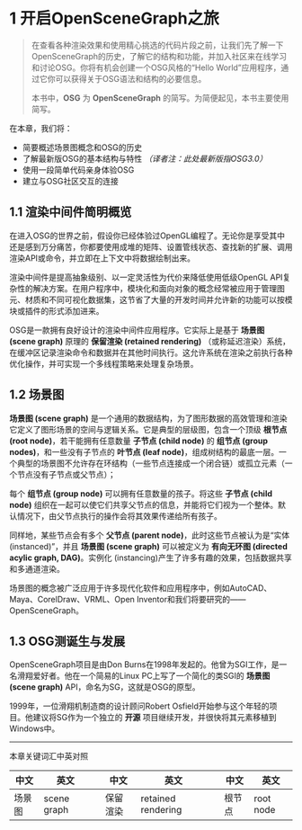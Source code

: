 # 1 开启OpenSceneGraph之旅

> 在查看各种渲染效果和使用精心挑选的代码片段之前，让我们先了解一下OpenSceneGraph的历史，了解它的结构和功能，并加入社区来在线学习和讨论OSG。你将有机会创建一个OSG风格的“Hello World”应用程序，通过它你可以获得关于OSG语法和结构的必要信息。
>
> 本书中，**OSG** 为 **OpenSceneGraph** 的简写。为简便起见，本书主要使用简写。

在本章，我们将：

* 简要概述场景图概念和OSG的历史
* 了解最新版OSG的基本结构与特性 *（译者注：此处最新版指OSG3.0）*
* 使用一段简单代码亲身体验OSG
* 建立与OSG社区交互的连接

## 1.1 渲染中间件简明概览

在进入OSG的世界之前，假设你已经体验过OpenGL编程了。无论你是享受其中还是感到万分痛苦，你都要使用成堆的矩阵、设置管线状态、查找新的扩展、调用渲染API或命令，并立即在上下文中将数据绘制出来。

渲染中间件是提高抽象级别、以一定灵活性为代价来降低使用低级OpenGL API复杂性的解决方案。在用户程序中，模块化和面向对象的概念经常被应用于管理图元、材质和不同可视化数据集，这节省了大量的开发时间并允许新的功能可以按模块或插件的形式添加进来。

OSG是一款拥有良好设计的渲染中间件应用程序。它实际上是基于 **场景图 (scene graph)** 原理的 **保留渲染 (retained rendering)** （或称延迟渲染）系统，在缓冲区记录渲染命令和数据并在其他时间执行。这允许系统在渲染之前执行各种优化操作，并可实现一个多线程策略来处理复杂场景。

## 1.2 场景图

**场景图 (scene graph)** 是一个通用的数据结构，为了图形数据的高效管理和渲染它定义了图形场景的空间与逻辑关系。它是典型的层级图，包含一个顶级 **根节点 (root node)**，若干能拥有任意数量 **子节点 (child node)** 的 **组节点 (group nodes)**，和一些没有子节点的 **叶节点 (leaf node)**，组成树结构的最底一层。一个典型的场景图不允许存在环结构（一些节点连接成一个闭合链）或孤立元素（一个节点没有子节点或父节点）；

每个 **组节点 (group node)** 可以拥有任意数量的孩子。将这些 **子节点 (child node)** 组织在一起可以使它们共享父节点的信息，并能将它们视为一个整体。默认情况下，由父节点执行的操作会将其效果传递给所有孩子。

同样地，某些节点会有多个 **父节点 (parent node)**，此时这些节点被认为是“实体 (instanced)”，并且 **场景图 (scene graph)** 可以被定义为 **有向无环图 (directed acylic graph, DAG)**。实例化 (instancing)产生了许多有趣的效果，包括数据共享和多通道渲染。

场景图的概念被广泛应用于许多现代化软件和应用程序中，例如AutoCAD、Maya、CorelDraw、VRML、Open Inventor和我们将要研究的——OpenSceneGraph。

## 1.3 OSG测诞生与发展

OpenSceneGraph项目是由Don Burns在1998年发起的。他曾为SGI工作，是一名滑翔爱好者。他在一个简易的Linux PC上写了一个简化的类SGI的 **场景图 (scene graph)** API，命名为SG，这就是OSG的原型。

1999年，一位滑翔机制造商的设计顾问Robert Osfield开始参与这个年轻的项目。他建议将SG作为一个独立的 **开源** 项目继续开发，并很快将其元素移植到Windows中。

---

本章关键词汇中英对照

| 中文 | 英文 || 中文 | 英文 || 中文 | 英文 |
| --- | --- | --- | --- | --- | --- | --- | --- |
| 场景图 | scene graph || 保留渲染 | retained rendering || 根节点 | root node |